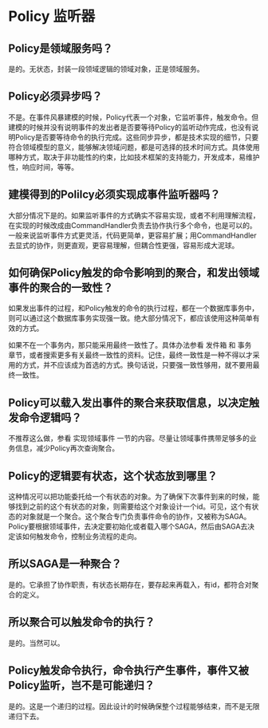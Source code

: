 # Policy 监听器

## Policy是领域服务吗？
是的。无状态，封装一段领域逻辑的领域对象，正是领域服务。

## Policy必须异步吗？
不是。在事件风暴建模的时候，Policy代表一个对象，它监听事件，触发命令。但建模的时候并没有说明事件的发出者是否要等待Policy的监听动作完成，也没有说明Policy是否要等待命令的执行完成。这些同步异步，都是技术实现的细节，只要符合领域模型的意义，能够解决领域问题，都是可选择的技术时间方式。具体使用哪种方式，取决于非功能性的约束，比如技术框架的支持能力，开发成本，易维护性，响应时间，等等。

## 建模得到的Polilcy必须实现成事件监听器吗？
大部分情况下是的。如果监听事件的方式确实不容易实现，或者不利用理解流程，在实现的时候改成由CommandHandler负责去协作执行多个命令，也是可以的。一般来说监听事件方式更灵活，代码更简单，更容易扩展；用CommandHandler去显式的协作，则更直观，更容易理解，但耦合性更强，容易形成大泥球。

## 如何确保Policy触发的命令影响到的聚合，和发出领域事件的聚合的一致性？
如果发出事件的过程，和Policy触发的命令的执行过程，都在一个数据库事务中，则可以通过这个数据库事务实现强一致。绝大部分情况下，都应该使用这种简单有效的方式。

如果不在一个事务内，那只能采用最终一致性了。具体办法参看 发件箱 和 事务 章节，或者搜索更多有关最终一致性的资料。记住，最终一致性是一种不得以才采用的方式，并不应该成为首选的方式。换句话说，只要强一致性够用，就不要用最终一致性。

## Policy可以载入发出事件的聚合来获取信息，以决定触发命令逻辑吗？
不推荐这么做，参看 实现领域事件 一节的内容。尽量让领域事件携带足够多的业务信息，减少Policy再次查询聚合。

## Policy的逻辑要有状态，这个状态放到哪里？
这种情况可以把功能委托给一个有状态的对象。为了确保下次事件到来的时候，能够找到之前的这个有状态的对象，则需要给这个对象设计一个id。可见，这个有状态的对象就是一个聚合。这个聚合专门负责事件命令的协作，又被称为SAGA。Policy要根据领域事件，去决定要初始化或者载入哪个SAGA，然后由SAGA去决定该如何触发命令，控制业务流程的走向。

## 所以SAGA是一种聚合？
是的。它承担了协作职责，有状态长期存在，要存起来再载入，有id，都符合对聚合的定义。

## 所以聚合可以触发命令的执行？
是的。当然可以。

## Policy触发命令执行，命令执行产生事件，事件又被Policy监听，岂不是可能递归？
是的。这是一个递归的过程。因此设计的时候确保整个过程能够结束，而不是无限递归下去。


